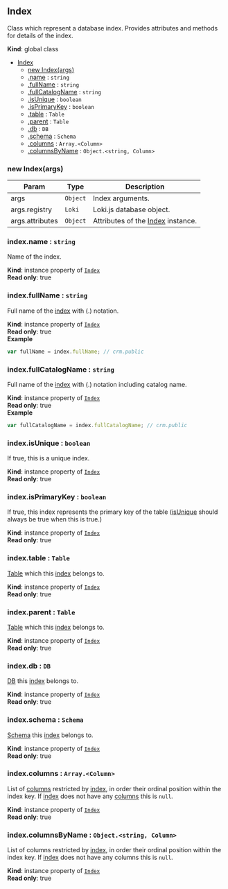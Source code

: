 <a name="Index"></a>
## Index
Class which represent a database index. Provides attributes and methods for details of the index.

**Kind**: global class  

* [Index](#Index)
  * [new Index(args)](#new_Index_new)
  * [.name](#Index+name) : <code>string</code>
  * [.fullName](#Index+fullName) : <code>string</code>
  * [.fullCatalogName](#Index+fullCatalogName) : <code>string</code>
  * [.isUnique](#Index+isUnique) : <code>boolean</code>
  * [.isPrimaryKey](#Index+isPrimaryKey) : <code>boolean</code>
  * [.table](#Index+table) : <code>Table</code>
  * [.parent](#Index+parent) : <code>Table</code>
  * [.db](#Index+db) : <code>DB</code>
  * [.schema](#Index+schema) : <code>Schema</code>
  * [.columns](#Index+columns) : <code>Array.&lt;Column&gt;</code>
  * [.columnsByName](#Index+columnsByName) : <code>Object.&lt;string, Column&gt;</code>

<a name="new_Index_new"></a>
### new Index(args)

| Param | Type | Description |
| --- | --- | --- |
| args | <code>Object</code> | Index arguments. |
| args.registry | <code>Loki</code> | Loki.js database object. |
| args.attributes | <code>Object</code> | Attributes of the [Index](#Index) instance. |

<a name="Index+name"></a>
### index.name : <code>string</code>
Name of the index.

**Kind**: instance property of <code>[Index](#Index)</code>  
**Read only**: true  
<a name="Index+fullName"></a>
### index.fullName : <code>string</code>
Full name of the [index](#Index) with (.) notation.

**Kind**: instance property of <code>[Index](#Index)</code>  
**Read only**: true  
**Example**  
```js
var fullName = index.fullName; // crm.public
```
<a name="Index+fullCatalogName"></a>
### index.fullCatalogName : <code>string</code>
Full name of the [index](#Index) with (.) notation including catalog name.

**Kind**: instance property of <code>[Index](#Index)</code>  
**Read only**: true  
**Example**  
```js
var fullCatalogName = index.fullCatalogName; // crm.public
```
<a name="Index+isUnique"></a>
### index.isUnique : <code>boolean</code>
If true, this is a unique index.

**Kind**: instance property of <code>[Index](#Index)</code>  
**Read only**: true  
<a name="Index+isPrimaryKey"></a>
### index.isPrimaryKey : <code>boolean</code>
If true, this index represents the primary key of the table ([isUnique](#Index+isUnique) should always be true when this is true.)

**Kind**: instance property of <code>[Index](#Index)</code>  
**Read only**: true  
<a name="Index+table"></a>
### index.table : <code>Table</code>
[Table](Table) which this [index](#Index) belongs to.

**Kind**: instance property of <code>[Index](#Index)</code>  
**Read only**: true  
<a name="Index+parent"></a>
### index.parent : <code>Table</code>
[Table](Table) which this [index](#Index) belongs to.

**Kind**: instance property of <code>[Index](#Index)</code>  
**Read only**: true  
<a name="Index+db"></a>
### index.db : <code>DB</code>
[DB](DB) this [index](#Index) belongs to.

**Kind**: instance property of <code>[Index](#Index)</code>  
**Read only**: true  
<a name="Index+schema"></a>
### index.schema : <code>Schema</code>
[Schema](Schema) this [index](#Index) belongs to.

**Kind**: instance property of <code>[Index](#Index)</code>  
**Read only**: true  
<a name="Index+columns"></a>
### index.columns : <code>Array.&lt;Column&gt;</code>
List of [columns](Column) restricted by [index](#Index), in order their ordinal position
within the index key. If [index](#Index) does not have any [columns](Column) this is `null`.

**Kind**: instance property of <code>[Index](#Index)</code>  
**Read only**: true  
<a name="Index+columnsByName"></a>
### index.columnsByName : <code>Object.&lt;string, Column&gt;</code>
List of columns restricted by [index](#Index), in order their ordinal position within the index key.
If [index](#Index) does not have any columns this is `null`.

**Kind**: instance property of <code>[Index](#Index)</code>  
**Read only**: true  
